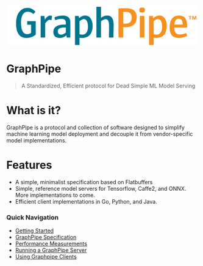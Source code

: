 <img
    src="./assets/logo.png"
    width="500"
    style="display: block; width: 500px; margin: auto; margin-bottom: 3em"
/>

# GraphPipe

> A Standardized, Efficient protocol for Dead Simple ML Model Serving

# What is it?
GraphPipe is a protocol and collection of software designed to
simplify machine learning model deployment and decouple it from
vendor-specific model implementations.

# Features
* A simple, minimalist specification based on Flatbuffers
* Simple, reference model servers for Tensorflow, Caffe2, and ONNX.  More
  implementations to come.
* Efficient client implementations in Go, Python, and Java.

### Quick Navigation

- [Getting Started](/guide/user-guide/quickstart)
- [GraphPipe Specification](/guide/user-guide/spec)
- [Performance Measurements](/guide/user-guide/performance)
- [Running a GraphPipe Server](/guide/servers/overview)
- [Using Graphpipe Clients](/guide/clients/overview)
